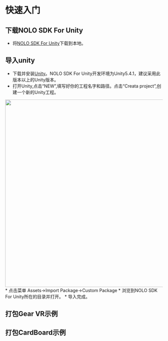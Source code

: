 # 快速入门

## 下载NOLO SDK For Unity
* 将[NOLO SDK For Unity](https://github.com/LyrobotixNolo/Unity/tree/master/UnityPackage)下载到本地。
## 导入unity
* 下载并安装[Unity](https://unity3d.com)。NOLO SDK For Unity开发环境为Unity5.4.1，建议采用此版本以上的Unity版本。
* 打开Unity,点击“NEW”,填写好你的工程名字和路径。点击“Creata project”,创建一个新的Unity工程。
<div><img width=600 heigh=350 src = "https://github.com/LyrobotixNolo/Unity/blob/master/Documents/Image/createunityproject.png"></div>
* 点击菜单 Assets->Import Package->Custom Package
* 浏览到NOLO SDK For Unity所在的目录并打开。
* 导入完成。

## 打包Gear VR示例


## 打包CardBoard示例

